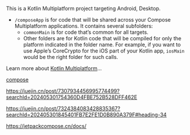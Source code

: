 This is a Kotlin Multiplatform project targeting Android, Desktop.

* `/composeApp` is for code that will be shared across your Compose Multiplatform applications.
  It contains several subfolders:
  - `commonMain` is for code that’s common for all targets.
  - Other folders are for Kotlin code that will be compiled for only the platform indicated in the folder name.
    For example, if you want to use Apple’s CoreCrypto for the iOS part of your Kotlin app,
    `iosMain` would be the right folder for such calls.


Learn more about [Kotlin Multiplatform](https://www.jetbrains.com/help/kotlin-multiplatform-dev/get-started.html)…


[compose](https://developer.android.com/develop/ui/compose/lifecycle?hl=zh-cn)

https://juejin.cn/post/7307934456995774499?searchId=202405301754360D4FBE752B528DFF462E

https://juejin.cn/post/7324384083428835367?searchId=202405301845401FB7E2FE1D0B890A379F#heading-34

https://jetpackcompose.cn/docs/